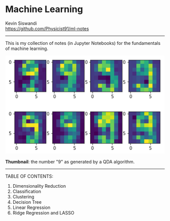 # Machine Learning

Kevin Siswandi  
https://github.com/Physicist91/ml-notes  

-------

This is my collection of notes (in Jupyter Notebooks) for the fundamentals of machine learning.

![picture](qda-9.png)

**Thumbnail**: the number "9" as generated by a QDA algorithm.

-------

TABLE OF CONTENTS:  
1. Dimensionality Reduction  
2. Classification  
3. Clustering  
4. Decision Tree  
7. Linear Regression  
8. Ridge Regression and LASSO